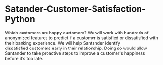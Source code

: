 # Satander-Customer-Satisfaction-Python
Which customers are happy customers? We will work with hundreds of anonymized features to predict if a customer is satisfied or dissatisfied with their banking experience. We will help Santander identify dissatisfied customers early in their relationship. Doing so would allow Santander to take proactive steps to improve a customer's happiness before it's too late.
